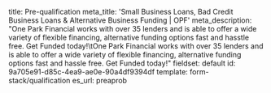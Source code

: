 title: Pre-qualification
meta_title: 'Small Business Loans, Bad Credit Business Loans & Alternative Business Funding | OPF'
meta_description: "One Park Financial works with over 35 lenders and is able to offer a wide variety of flexible financing, alternative funding options fast and hasstle free. Get Funded today!\tOne Park Financial works with over 35 lenders and is able to offer a wide variety of flexible financing, alternative funding options fast and hassle free. Get Funded today!"
fieldset: default
id: 9a705e91-d85c-4ea9-ae0e-90a4df9394df
template: form-stack/qualification
es_url: preaprob
